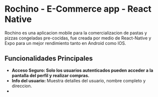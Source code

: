 # Rochino - E-Commerce app - React Native

Rochino es una aplicacion mobile para la comercializacion de pastas y pizzas congeladas pre-cocidas, fue creada por medio de React-Native y Expo para un mejor rendimiento tanto en Android como IOS.

## Funcionalidades Principales

- **Acceso Seguro:  Solo los usuarios autenticados pueden acceder a la pantalla del perfil y realizar compras.**
- **Info del usuario:** Muestra detalles del usuario,  nombre completo y direccion.
-
